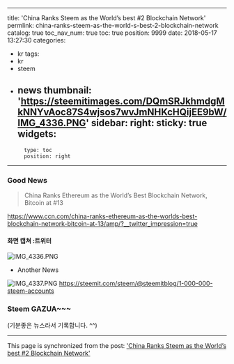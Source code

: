 
---
title: 'China Ranks Steem as the World’s best #2 Blockchain Network'
permlink: china-ranks-steem-as-the-world-s-best-2-blockchain-network
catalog: true
toc_nav_num: true
toc: true
position: 9999
date: 2018-05-17 13:27:30
categories:
- kr
tags:
- kr
- steem
- news
thumbnail: 'https://steemitimages.com/DQmSRJkhmdgMkNNYvAoc87S4wjsos7wvJmNHKcHQijEE9bW/IMG_4336.PNG'
sidebar:
    right:
        sticky: true
widgets:
    -
        type: toc
        position: right
---


### Good News 

> China Ranks Ethereum as the World’s Best Blockchain Network, Bitcoin at #13

https://www.ccn.com/china-ranks-ethereum-as-the-worlds-best-blockchain-network-bitcoin-at-13/amp/?__twitter_impression=true

#### 화면 캡쳐  :트위터
![IMG_4336.PNG](https://steemitimages.com/DQmSRJkhmdgMkNNYvAoc87S4wjsos7wvJmNHKcHQijEE9bW/IMG_4336.PNG)

- Another News

![IMG_4337.PNG](https://steemitimages.com/DQmWgX3u4KP96CMEDRJzhvPFcXLgC9xzvxkcF4ZGfoNEx9m/IMG_4337.PNG)
https://steemit.com/steem/@steemitblog/1-000-000-steem-accounts


### Steem GAZUA~~~
(기분좋은 뉴스라서 기록합니다. ^^)

- - -

This page is synchronized from the post: ['China Ranks Steem as the World’s best #2 Blockchain Network'](https://steemit.com/@kingbit/china-ranks-steem-as-the-world-s-best-2-blockchain-network)
